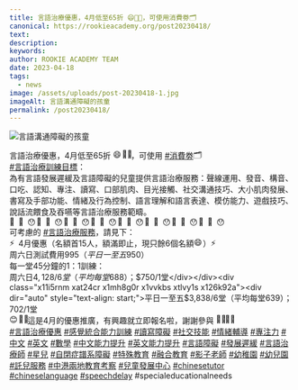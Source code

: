 ```yaml
---
title: 言語治療優惠，4月低至65折 😄👋🏻，可使用消費劵🗂️
canonical: https://rookieacademy.org/post20230418/
text: 
description: 
keywords: 
author: ROOKIE ACADEMY TEAM
date: 2023-04-18
tags:
  - news
image: /assets/uploads/post-20230418-1.jpg
imageAlt: 言語溝通障礙的孩童
permalink: /post20230418/
---
```

![言語溝通障礙的孩童](/assets/uploads/post-20230418-2.jpg)
<span class="x193iq5w xeuugli x13faqbe x1vvkbs x1xmvt09 x1lliihq x1s928wv xhkezso x1gmr53x x1cpjm7i x1fgarty x1943h6x xudqn12 x3x7a5m x6prxxf xvq8zen xo1l8bm xzsf02u x1yc453h" dir="auto"><div class="x11i5rnm xat24cr x1mh8g0r x1vvkbs xdj266r x126k92a"><div dir="auto" style="text-align: start;">言語治療優惠，4月低至65折 <span class="x3nfvp2 x1j61x8r x1fcty0u xdj266r xhhsvwb xat24cr xgzva0m xxymvpz xlup9mm x1kky2od"><img height="16" width="16" alt="😄" referrerpolicy="origin-when-cross-origin" src="https://static.xx.fbcdn.net/images/emoji.php/v9/t2b/1.5/16/1f604.png"></span><span class="x3nfvp2 x1j61x8r x1fcty0u xdj266r xhhsvwb xat24cr xgzva0m xxymvpz xlup9mm x1kky2od"><img height="16" width="16" alt="👋🏻" referrerpolicy="origin-when-cross-origin" src="https://static.xx.fbcdn.net/images/emoji.php/v9/t8e/1.5/16/1f44b_1f3fb.png"></span>，可使用 <span><a class="x1i10hfl xjbqb8w x6umtig x1b1mbwd xaqea5y xav7gou x9f619 x1ypdohk xt0psk2 xe8uvvx xdj266r x11i5rnm xat24cr x1mh8g0r xexx8yu x4uap5 x18d9i69 xkhd6sd x16tdsg8 x1hl2dhg xggy1nq x1a2a7pz xt0b8zv x1qq9wsj xo1l8bm" href="https://www.facebook.com/hashtag/%E6%B6%88%E8%B2%BB%E5%8A%B5?__eep__=6&amp;__cft__[0]=AZXwjZL36W32ua7PKs12VBPnDm7sC8bpa27JamWIh5oQ_9c_c5bA2FQfaZBgPxXY7s5R9jocNZ4KRkKtRnv2iEwvOT3wBY2kzvdo-2SOPqixUODVo4cXKG6NU9nFpJKjJd9dQvnLormJp63w0LuWuA4g0ZMwRhKu4zKhKaQ1lsAnBGy2tZK3N8jqQqujoDxxlyiClsyaOGkzYiDQ5ErHHoVGyXiDwfU80NaLRjSKXyyJpw&amp;__tn__=*NK-R" role="link" tabindex="0">#消費劵</a></span><span class="x3nfvp2 x1j61x8r x1fcty0u xdj266r xhhsvwb xat24cr xgzva0m xxymvpz xlup9mm x1kky2od"><img height="16" width="16" alt="🗂️" referrerpolicy="origin-when-cross-origin" src="https://static.xx.fbcdn.net/images/emoji.php/v9/t95/1.5/16/1f5c2.png"></span></div></div><div class="x11i5rnm xat24cr x1mh8g0r x1vvkbs xtlvy1s x126k92a"><div dir="auto" style="text-align: start;"><span><a class="x1i10hfl xjbqb8w x6umtig x1b1mbwd xaqea5y xav7gou x9f619 x1ypdohk xt0psk2 xe8uvvx xdj266r x11i5rnm xat24cr x1mh8g0r xexx8yu x4uap5 x18d9i69 xkhd6sd x16tdsg8 x1hl2dhg xggy1nq x1a2a7pz xt0b8zv x1qq9wsj xo1l8bm" href="https://www.facebook.com/hashtag/%E8%A8%80%E8%AA%9E%E6%B2%BB%E7%99%82%E8%A8%93%E7%B7%B4%E7%9B%AE%E6%A8%99?__eep__=6&amp;__cft__[0]=AZXwjZL36W32ua7PKs12VBPnDm7sC8bpa27JamWIh5oQ_9c_c5bA2FQfaZBgPxXY7s5R9jocNZ4KRkKtRnv2iEwvOT3wBY2kzvdo-2SOPqixUODVo4cXKG6NU9nFpJKjJd9dQvnLormJp63w0LuWuA4g0ZMwRhKu4zKhKaQ1lsAnBGy2tZK3N8jqQqujoDxxlyiClsyaOGkzYiDQ5ErHHoVGyXiDwfU80NaLRjSKXyyJpw&amp;__tn__=*NK-R" role="link" tabindex="0">#言語治療訓練目標</a></span>：</div></div><div class="x11i5rnm xat24cr x1mh8g0r x1vvkbs xtlvy1s x126k92a"><div dir="auto" style="text-align: start;">為有言語發展遲緩及言語障礙的兒童提供言語治療服務：聲線運用、發音、構音、口吃、認知、專注、讀寫、口部肌肉、目光接觸、社交溝通技巧、大小肌肉發展、書寫及手部功能、情緒及行為控制、語言理解和語言表達、模仿能力、遊戲技巧、說話流餵食及吞嚥等言語治療服務範疇。</div></div><div class="x11i5rnm xat24cr x1mh8g0r x1vvkbs xtlvy1s x126k92a"><div dir="auto" style="text-align: start;"><span><a tabindex="-1"></a></span><span class="x3nfvp2 x1j61x8r x1fcty0u xdj266r xhhsvwb xat24cr xgzva0m xxymvpz xlup9mm x1kky2od"><img height="16" width="16" alt="💬" referrerpolicy="origin-when-cross-origin" src="https://static.xx.fbcdn.net/images/emoji.php/v9/tc7/1.5/16/1f4ac.png"></span><span class="x3nfvp2 x1j61x8r x1fcty0u xdj266r xhhsvwb xat24cr xgzva0m xxymvpz xlup9mm x1kky2od"><img height="16" width="16" alt="📣" referrerpolicy="origin-when-cross-origin" src="https://static.xx.fbcdn.net/images/emoji.php/v9/t13/1.5/16/1f4e3.png"></span><span class="x3nfvp2 x1j61x8r x1fcty0u xdj266r xhhsvwb xat24cr xgzva0m xxymvpz xlup9mm x1kky2od"><img height="16" width="16" alt="😯" referrerpolicy="origin-when-cross-origin" src="https://static.xx.fbcdn.net/images/emoji.php/v9/t9b/1.5/16/1f62f.png"></span><span class="x3nfvp2 x1j61x8r x1fcty0u xdj266r xhhsvwb xat24cr xgzva0m xxymvpz xlup9mm x1kky2od"><img height="16" width="16" alt="💬" referrerpolicy="origin-when-cross-origin" src="https://static.xx.fbcdn.net/images/emoji.php/v9/tc7/1.5/16/1f4ac.png"></span><span class="x3nfvp2 x1j61x8r x1fcty0u xdj266r xhhsvwb xat24cr xgzva0m xxymvpz xlup9mm x1kky2od"><img height="16" width="16" alt="📣" referrerpolicy="origin-when-cross-origin" src="https://static.xx.fbcdn.net/images/emoji.php/v9/t13/1.5/16/1f4e3.png"></span><span class="x3nfvp2 x1j61x8r x1fcty0u xdj266r xhhsvwb xat24cr xgzva0m xxymvpz xlup9mm x1kky2od"><img height="16" width="16" alt="😯" referrerpolicy="origin-when-cross-origin" src="https://static.xx.fbcdn.net/images/emoji.php/v9/t9b/1.5/16/1f62f.png"></span><span class="x3nfvp2 x1j61x8r x1fcty0u xdj266r xhhsvwb xat24cr xgzva0m xxymvpz xlup9mm x1kky2od"><img height="16" width="16" alt="💬" referrerpolicy="origin-when-cross-origin" src="https://static.xx.fbcdn.net/images/emoji.php/v9/tc7/1.5/16/1f4ac.png"></span><span class="x3nfvp2 x1j61x8r x1fcty0u xdj266r xhhsvwb xat24cr xgzva0m xxymvpz xlup9mm x1kky2od"><img height="16" width="16" alt="📣" referrerpolicy="origin-when-cross-origin" src="https://static.xx.fbcdn.net/images/emoji.php/v9/t13/1.5/16/1f4e3.png"></span><span class="x3nfvp2 x1j61x8r x1fcty0u xdj266r xhhsvwb xat24cr xgzva0m xxymvpz xlup9mm x1kky2od"><img height="16" width="16" alt="😯" referrerpolicy="origin-when-cross-origin" src="https://static.xx.fbcdn.net/images/emoji.php/v9/t9b/1.5/16/1f62f.png"></span><span class="x3nfvp2 x1j61x8r x1fcty0u xdj266r xhhsvwb xat24cr xgzva0m xxymvpz xlup9mm x1kky2od"><img height="16" width="16" alt="💬" referrerpolicy="origin-when-cross-origin" src="https://static.xx.fbcdn.net/images/emoji.php/v9/tc7/1.5/16/1f4ac.png"></span><span class="x3nfvp2 x1j61x8r x1fcty0u xdj266r xhhsvwb xat24cr xgzva0m xxymvpz xlup9mm x1kky2od"><img height="16" width="16" alt="📣" referrerpolicy="origin-when-cross-origin" src="https://static.xx.fbcdn.net/images/emoji.php/v9/t13/1.5/16/1f4e3.png"></span><span class="x3nfvp2 x1j61x8r x1fcty0u xdj266r xhhsvwb xat24cr xgzva0m xxymvpz xlup9mm x1kky2od"><img height="16" width="16" alt="😯" referrerpolicy="origin-when-cross-origin" src="https://static.xx.fbcdn.net/images/emoji.php/v9/t9b/1.5/16/1f62f.png"></span><span class="x3nfvp2 x1j61x8r x1fcty0u xdj266r xhhsvwb xat24cr xgzva0m xxymvpz xlup9mm x1kky2od"><img height="16" width="16" alt="💬" referrerpolicy="origin-when-cross-origin" src="https://static.xx.fbcdn.net/images/emoji.php/v9/tc7/1.5/16/1f4ac.png"></span><span class="x3nfvp2 x1j61x8r x1fcty0u xdj266r xhhsvwb xat24cr xgzva0m xxymvpz xlup9mm x1kky2od"><img height="16" width="16" alt="📣" referrerpolicy="origin-when-cross-origin" src="https://static.xx.fbcdn.net/images/emoji.php/v9/t13/1.5/16/1f4e3.png"></span><span class="x3nfvp2 x1j61x8r x1fcty0u xdj266r xhhsvwb xat24cr xgzva0m xxymvpz xlup9mm x1kky2od"><img height="16" width="16" alt="😯" referrerpolicy="origin-when-cross-origin" src="https://static.xx.fbcdn.net/images/emoji.php/v9/t9b/1.5/16/1f62f.png"></span><span class="x3nfvp2 x1j61x8r x1fcty0u xdj266r xhhsvwb xat24cr xgzva0m xxymvpz xlup9mm x1kky2od"><img height="16" width="16" alt="💬" referrerpolicy="origin-when-cross-origin" src="https://static.xx.fbcdn.net/images/emoji.php/v9/tc7/1.5/16/1f4ac.png"></span><span class="x3nfvp2 x1j61x8r x1fcty0u xdj266r xhhsvwb xat24cr xgzva0m xxymvpz xlup9mm x1kky2od"><img height="16" width="16" alt="📣" referrerpolicy="origin-when-cross-origin" src="https://static.xx.fbcdn.net/images/emoji.php/v9/t13/1.5/16/1f4e3.png"></span><span class="x3nfvp2 x1j61x8r x1fcty0u xdj266r xhhsvwb xat24cr xgzva0m xxymvpz xlup9mm x1kky2od"><img height="16" width="16" alt="😯" referrerpolicy="origin-when-cross-origin" src="https://static.xx.fbcdn.net/images/emoji.php/v9/t9b/1.5/16/1f62f.png"></span><span class="x3nfvp2 x1j61x8r x1fcty0u xdj266r xhhsvwb xat24cr xgzva0m xxymvpz xlup9mm x1kky2od"><img height="16" width="16" alt="💬" referrerpolicy="origin-when-cross-origin" src="https://static.xx.fbcdn.net/images/emoji.php/v9/tc7/1.5/16/1f4ac.png"></span><span class="x3nfvp2 x1j61x8r x1fcty0u xdj266r xhhsvwb xat24cr xgzva0m xxymvpz xlup9mm x1kky2od"><img height="16" width="16" alt="📣" referrerpolicy="origin-when-cross-origin" src="https://static.xx.fbcdn.net/images/emoji.php/v9/t13/1.5/16/1f4e3.png"></span><span class="x3nfvp2 x1j61x8r x1fcty0u xdj266r xhhsvwb xat24cr xgzva0m xxymvpz xlup9mm x1kky2od"><img height="16" width="16" alt="😯" referrerpolicy="origin-when-cross-origin" src="https://static.xx.fbcdn.net/images/emoji.php/v9/t9b/1.5/16/1f62f.png"></span><span class="x3nfvp2 x1j61x8r x1fcty0u xdj266r xhhsvwb xat24cr xgzva0m xxymvpz xlup9mm x1kky2od"><img height="16" width="16" alt="💬" referrerpolicy="origin-when-cross-origin" src="https://static.xx.fbcdn.net/images/emoji.php/v9/tc7/1.5/16/1f4ac.png"></span><span class="x3nfvp2 x1j61x8r x1fcty0u xdj266r xhhsvwb xat24cr xgzva0m xxymvpz xlup9mm x1kky2od"><img height="16" width="16" alt="📣" referrerpolicy="origin-when-cross-origin" src="https://static.xx.fbcdn.net/images/emoji.php/v9/t13/1.5/16/1f4e3.png"></span><span class="x3nfvp2 x1j61x8r x1fcty0u xdj266r xhhsvwb xat24cr xgzva0m xxymvpz xlup9mm x1kky2od"><img height="16" width="16" alt="😯" referrerpolicy="origin-when-cross-origin" src="https://static.xx.fbcdn.net/images/emoji.php/v9/t9b/1.5/16/1f62f.png"></span></div></div><div class="x11i5rnm xat24cr x1mh8g0r x1vvkbs xtlvy1s x126k92a"><div dir="auto" style="text-align: start;">可考慮的 <span><a class="x1i10hfl xjbqb8w x6umtig x1b1mbwd xaqea5y xav7gou x9f619 x1ypdohk xt0psk2 xe8uvvx xdj266r x11i5rnm xat24cr x1mh8g0r xexx8yu x4uap5 x18d9i69 xkhd6sd x16tdsg8 x1hl2dhg xggy1nq x1a2a7pz xt0b8zv x1qq9wsj xo1l8bm" href="https://www.facebook.com/hashtag/%E8%A8%80%E8%AA%9E%E6%B2%BB%E7%99%82%E6%9C%8D%E5%8B%99?__eep__=6&amp;__cft__[0]=AZXwjZL36W32ua7PKs12VBPnDm7sC8bpa27JamWIh5oQ_9c_c5bA2FQfaZBgPxXY7s5R9jocNZ4KRkKtRnv2iEwvOT3wBY2kzvdo-2SOPqixUODVo4cXKG6NU9nFpJKjJd9dQvnLormJp63w0LuWuA4g0ZMwRhKu4zKhKaQ1lsAnBGy2tZK3N8jqQqujoDxxlyiClsyaOGkzYiDQ5ErHHoVGyXiDwfU80NaLRjSKXyyJpw&amp;__tn__=*NK-R" role="link" tabindex="0">#言語治療服務</a></span>，請見下：</div></div><div class="x11i5rnm xat24cr x1mh8g0r x1vvkbs xtlvy1s x126k92a"><div dir="auto" style="text-align: start;"><span class="x3nfvp2 x1j61x8r x1fcty0u xdj266r xhhsvwb xat24cr xgzva0m xxymvpz xlup9mm x1kky2od"><img height="16" width="16" alt="⚡" referrerpolicy="origin-when-cross-origin" src="https://static.xx.fbcdn.net/images/emoji.php/v9/te4/1.5/16/26a1.png"></span>4月優惠（名額首15人，額滿即止，現只餘6個名額<span class="x3nfvp2 x1j61x8r x1fcty0u xdj266r xhhsvwb xat24cr xgzva0m xxymvpz xlup9mm x1kky2od"><img height="16" width="16" alt="😄" referrerpolicy="origin-when-cross-origin" src="https://static.xx.fbcdn.net/images/emoji.php/v9/t2b/1.5/16/1f604.png"></span>）<span class="x3nfvp2 x1j61x8r x1fcty0u xdj266r xhhsvwb xat24cr xgzva0m xxymvpz xlup9mm x1kky2od"><img height="16" width="16" alt="⚡" referrerpolicy="origin-when-cross-origin" src="https://static.xx.fbcdn.net/images/emoji.php/v9/te4/1.5/16/26a1.png"></span></div></div><div class="x11i5rnm xat24cr x1mh8g0r x1vvkbs xtlvy1s x126k92a"><div dir="auto" style="text-align: start;">周六日測試費用$995 （平日一至五$950）</div></div><div class="x11i5rnm xat24cr x1mh8g0r x1vvkbs xtlvy1s x126k92a"><div dir="auto" style="text-align: start;">每一堂45分鐘的1：1訓練：</div></div><div class="x11i5rnm xat24cr x1mh8g0r x1vvkbs xtlvy1s x126k92a"><div dir="auto" style="text-align: start;">周六日$4,128/6堂（平均每堂$688）；$750/1堂</div></div><div class="x11i5rnm xat24cr x1mh8g0r x1vvkbs xtlvy1s x126k92a"><div dir="auto" style="text-align: start;">平日一至五$3,838/6堂（平均每堂$639）；$702/1堂</div></div><div class="x11i5rnm xat24cr x1mh8g0r x1vvkbs xtlvy1s x126k92a"><div dir="auto" style="text-align: start;"><span class="x3nfvp2 x1j61x8r x1fcty0u xdj266r xhhsvwb xat24cr xgzva0m xxymvpz xlup9mm x1kky2od"><img height="16" width="16" alt="😊" referrerpolicy="origin-when-cross-origin" src="https://static.xx.fbcdn.net/images/emoji.php/v9/td8/1.5/16/1f60a.png"></span><span class="x3nfvp2 x1j61x8r x1fcty0u xdj266r xhhsvwb xat24cr xgzva0m xxymvpz xlup9mm x1kky2od"><img height="16" width="16" alt="🙏🏻" referrerpolicy="origin-when-cross-origin" src="https://static.xx.fbcdn.net/images/emoji.php/v9/t94/1.5/16/1f64f_1f3fb.png"></span>這是4月的優惠推廣，有興趣就立即報名啦，謝謝參與 <span class="x3nfvp2 x1j61x8r x1fcty0u xdj266r xhhsvwb xat24cr xgzva0m xxymvpz xlup9mm x1kky2od"><img height="16" width="16" alt="🏃🏼‍♂️" referrerpolicy="origin-when-cross-origin" src="https://static.xx.fbcdn.net/images/emoji.php/v9/tc0/1.5/16/1f3c3_1f3fc_200d_2642.png"></span><span class="x3nfvp2 x1j61x8r x1fcty0u xdj266r xhhsvwb xat24cr xgzva0m xxymvpz xlup9mm x1kky2od"><img height="16" width="16" alt="🏃🏼‍♀️" referrerpolicy="origin-when-cross-origin" src="https://static.xx.fbcdn.net/images/emoji.php/v9/tbe/1.5/16/1f3c3_1f3fc_200d_2640.png"></span></div></div><div class="x11i5rnm xat24cr x1mh8g0r x1vvkbs xtlvy1s x126k92a"><div dir="auto" style="text-align: start;"><span><a class="x1i10hfl xjbqb8w x6umtig x1b1mbwd xaqea5y xav7gou x9f619 x1ypdohk xt0psk2 xe8uvvx xdj266r x11i5rnm xat24cr x1mh8g0r xexx8yu x4uap5 x18d9i69 xkhd6sd x16tdsg8 x1hl2dhg xggy1nq x1a2a7pz xt0b8zv x1qq9wsj xo1l8bm" href="https://www.facebook.com/hashtag/%E8%A8%80%E8%AA%9E%E6%B2%BB%E7%99%82%E5%84%AA%E6%83%A0?__eep__=6&amp;__cft__[0]=AZXwjZL36W32ua7PKs12VBPnDm7sC8bpa27JamWIh5oQ_9c_c5bA2FQfaZBgPxXY7s5R9jocNZ4KRkKtRnv2iEwvOT3wBY2kzvdo-2SOPqixUODVo4cXKG6NU9nFpJKjJd9dQvnLormJp63w0LuWuA4g0ZMwRhKu4zKhKaQ1lsAnBGy2tZK3N8jqQqujoDxxlyiClsyaOGkzYiDQ5ErHHoVGyXiDwfU80NaLRjSKXyyJpw&amp;__tn__=*NK-R" role="link" tabindex="0">#言語治療優惠</a></span> <span><a class="x1i10hfl xjbqb8w x6umtig x1b1mbwd xaqea5y xav7gou x9f619 x1ypdohk xt0psk2 xe8uvvx xdj266r x11i5rnm xat24cr x1mh8g0r xexx8yu x4uap5 x18d9i69 xkhd6sd x16tdsg8 x1hl2dhg xggy1nq x1a2a7pz xt0b8zv x1qq9wsj xo1l8bm" href="https://www.facebook.com/hashtag/%E6%84%9F%E8%A6%BA%E7%B5%B1%E5%90%88%E8%83%BD%E5%8A%9B%E8%A8%93%E7%B7%B4?__eep__=6&amp;__cft__[0]=AZXwjZL36W32ua7PKs12VBPnDm7sC8bpa27JamWIh5oQ_9c_c5bA2FQfaZBgPxXY7s5R9jocNZ4KRkKtRnv2iEwvOT3wBY2kzvdo-2SOPqixUODVo4cXKG6NU9nFpJKjJd9dQvnLormJp63w0LuWuA4g0ZMwRhKu4zKhKaQ1lsAnBGy2tZK3N8jqQqujoDxxlyiClsyaOGkzYiDQ5ErHHoVGyXiDwfU80NaLRjSKXyyJpw&amp;__tn__=*NK-R" role="link" tabindex="0">#感覺統合能力訓練</a></span> <span><a class="x1i10hfl xjbqb8w x6umtig x1b1mbwd xaqea5y xav7gou x9f619 x1ypdohk xt0psk2 xe8uvvx xdj266r x11i5rnm xat24cr x1mh8g0r xexx8yu x4uap5 x18d9i69 xkhd6sd x16tdsg8 x1hl2dhg xggy1nq x1a2a7pz xt0b8zv x1qq9wsj xo1l8bm" href="https://www.facebook.com/hashtag/%E8%AE%80%E5%AF%AB%E9%9A%9C%E7%A4%99?__eep__=6&amp;__cft__[0]=AZXwjZL36W32ua7PKs12VBPnDm7sC8bpa27JamWIh5oQ_9c_c5bA2FQfaZBgPxXY7s5R9jocNZ4KRkKtRnv2iEwvOT3wBY2kzvdo-2SOPqixUODVo4cXKG6NU9nFpJKjJd9dQvnLormJp63w0LuWuA4g0ZMwRhKu4zKhKaQ1lsAnBGy2tZK3N8jqQqujoDxxlyiClsyaOGkzYiDQ5ErHHoVGyXiDwfU80NaLRjSKXyyJpw&amp;__tn__=*NK-R" role="link" tabindex="0">#讀寫障礙</a></span> <span><a class="x1i10hfl xjbqb8w x6umtig x1b1mbwd xaqea5y xav7gou x9f619 x1ypdohk xt0psk2 xe8uvvx xdj266r x11i5rnm xat24cr x1mh8g0r xexx8yu x4uap5 x18d9i69 xkhd6sd x16tdsg8 x1hl2dhg xggy1nq x1a2a7pz xt0b8zv x1qq9wsj xo1l8bm" href="https://www.facebook.com/hashtag/%E7%A4%BE%E4%BA%A4%E6%8A%80%E8%83%BD?__eep__=6&amp;__cft__[0]=AZXwjZL36W32ua7PKs12VBPnDm7sC8bpa27JamWIh5oQ_9c_c5bA2FQfaZBgPxXY7s5R9jocNZ4KRkKtRnv2iEwvOT3wBY2kzvdo-2SOPqixUODVo4cXKG6NU9nFpJKjJd9dQvnLormJp63w0LuWuA4g0ZMwRhKu4zKhKaQ1lsAnBGy2tZK3N8jqQqujoDxxlyiClsyaOGkzYiDQ5ErHHoVGyXiDwfU80NaLRjSKXyyJpw&amp;__tn__=*NK-R" role="link" tabindex="0">#社交技能</a></span> <span><a class="x1i10hfl xjbqb8w x6umtig x1b1mbwd xaqea5y xav7gou x9f619 x1ypdohk xt0psk2 xe8uvvx xdj266r x11i5rnm xat24cr x1mh8g0r xexx8yu x4uap5 x18d9i69 xkhd6sd x16tdsg8 x1hl2dhg xggy1nq x1a2a7pz xt0b8zv x1qq9wsj xo1l8bm" href="https://www.facebook.com/hashtag/%E6%83%85%E7%B7%92%E8%BC%94%E5%B0%8E?__eep__=6&amp;__cft__[0]=AZXwjZL36W32ua7PKs12VBPnDm7sC8bpa27JamWIh5oQ_9c_c5bA2FQfaZBgPxXY7s5R9jocNZ4KRkKtRnv2iEwvOT3wBY2kzvdo-2SOPqixUODVo4cXKG6NU9nFpJKjJd9dQvnLormJp63w0LuWuA4g0ZMwRhKu4zKhKaQ1lsAnBGy2tZK3N8jqQqujoDxxlyiClsyaOGkzYiDQ5ErHHoVGyXiDwfU80NaLRjSKXyyJpw&amp;__tn__=*NK-R" role="link" tabindex="0">#情緒輔導</a></span> <span><a class="x1i10hfl xjbqb8w x6umtig x1b1mbwd xaqea5y xav7gou x9f619 x1ypdohk xt0psk2 xe8uvvx xdj266r x11i5rnm xat24cr x1mh8g0r xexx8yu x4uap5 x18d9i69 xkhd6sd x16tdsg8 x1hl2dhg xggy1nq x1a2a7pz xt0b8zv x1qq9wsj xo1l8bm" href="https://www.facebook.com/hashtag/%E5%B0%88%E6%B3%A8%E5%8A%9B?__eep__=6&amp;__cft__[0]=AZXwjZL36W32ua7PKs12VBPnDm7sC8bpa27JamWIh5oQ_9c_c5bA2FQfaZBgPxXY7s5R9jocNZ4KRkKtRnv2iEwvOT3wBY2kzvdo-2SOPqixUODVo4cXKG6NU9nFpJKjJd9dQvnLormJp63w0LuWuA4g0ZMwRhKu4zKhKaQ1lsAnBGy2tZK3N8jqQqujoDxxlyiClsyaOGkzYiDQ5ErHHoVGyXiDwfU80NaLRjSKXyyJpw&amp;__tn__=*NK-R" role="link" tabindex="0">#專注力</a></span> <span><a class="x1i10hfl xjbqb8w x6umtig x1b1mbwd xaqea5y xav7gou x9f619 x1ypdohk xt0psk2 xe8uvvx xdj266r x11i5rnm xat24cr x1mh8g0r xexx8yu x4uap5 x18d9i69 xkhd6sd x16tdsg8 x1hl2dhg xggy1nq x1a2a7pz xt0b8zv x1qq9wsj xo1l8bm" href="https://www.facebook.com/hashtag/%E4%B8%AD%E6%96%87?__eep__=6&amp;__cft__[0]=AZXwjZL36W32ua7PKs12VBPnDm7sC8bpa27JamWIh5oQ_9c_c5bA2FQfaZBgPxXY7s5R9jocNZ4KRkKtRnv2iEwvOT3wBY2kzvdo-2SOPqixUODVo4cXKG6NU9nFpJKjJd9dQvnLormJp63w0LuWuA4g0ZMwRhKu4zKhKaQ1lsAnBGy2tZK3N8jqQqujoDxxlyiClsyaOGkzYiDQ5ErHHoVGyXiDwfU80NaLRjSKXyyJpw&amp;__tn__=*NK-R" role="link" tabindex="0">#中文</a></span> <span><a class="x1i10hfl xjbqb8w x6umtig x1b1mbwd xaqea5y xav7gou x9f619 x1ypdohk xt0psk2 xe8uvvx xdj266r x11i5rnm xat24cr x1mh8g0r xexx8yu x4uap5 x18d9i69 xkhd6sd x16tdsg8 x1hl2dhg xggy1nq x1a2a7pz xt0b8zv x1qq9wsj xo1l8bm" href="https://www.facebook.com/hashtag/%E8%8B%B1%E6%96%87?__eep__=6&amp;__cft__[0]=AZXwjZL36W32ua7PKs12VBPnDm7sC8bpa27JamWIh5oQ_9c_c5bA2FQfaZBgPxXY7s5R9jocNZ4KRkKtRnv2iEwvOT3wBY2kzvdo-2SOPqixUODVo4cXKG6NU9nFpJKjJd9dQvnLormJp63w0LuWuA4g0ZMwRhKu4zKhKaQ1lsAnBGy2tZK3N8jqQqujoDxxlyiClsyaOGkzYiDQ5ErHHoVGyXiDwfU80NaLRjSKXyyJpw&amp;__tn__=*NK-R" role="link" tabindex="0">#英文</a></span> <span><a class="x1i10hfl xjbqb8w x6umtig x1b1mbwd xaqea5y xav7gou x9f619 x1ypdohk xt0psk2 xe8uvvx xdj266r x11i5rnm xat24cr x1mh8g0r xexx8yu x4uap5 x18d9i69 xkhd6sd x16tdsg8 x1hl2dhg xggy1nq x1a2a7pz xt0b8zv x1qq9wsj xo1l8bm" href="https://www.facebook.com/hashtag/%E6%95%B8%E5%AD%B8?__eep__=6&amp;__cft__[0]=AZXwjZL36W32ua7PKs12VBPnDm7sC8bpa27JamWIh5oQ_9c_c5bA2FQfaZBgPxXY7s5R9jocNZ4KRkKtRnv2iEwvOT3wBY2kzvdo-2SOPqixUODVo4cXKG6NU9nFpJKjJd9dQvnLormJp63w0LuWuA4g0ZMwRhKu4zKhKaQ1lsAnBGy2tZK3N8jqQqujoDxxlyiClsyaOGkzYiDQ5ErHHoVGyXiDwfU80NaLRjSKXyyJpw&amp;__tn__=*NK-R" role="link" tabindex="0">#數學</a></span> <span><a class="x1i10hfl xjbqb8w x6umtig x1b1mbwd xaqea5y xav7gou x9f619 x1ypdohk xt0psk2 xe8uvvx xdj266r x11i5rnm xat24cr x1mh8g0r xexx8yu x4uap5 x18d9i69 xkhd6sd x16tdsg8 x1hl2dhg xggy1nq x1a2a7pz xt0b8zv x1qq9wsj xo1l8bm" href="https://www.facebook.com/hashtag/%E4%B8%AD%E6%96%87%E8%83%BD%E5%8A%9B%E6%8F%90%E5%8D%87?__eep__=6&amp;__cft__[0]=AZXwjZL36W32ua7PKs12VBPnDm7sC8bpa27JamWIh5oQ_9c_c5bA2FQfaZBgPxXY7s5R9jocNZ4KRkKtRnv2iEwvOT3wBY2kzvdo-2SOPqixUODVo4cXKG6NU9nFpJKjJd9dQvnLormJp63w0LuWuA4g0ZMwRhKu4zKhKaQ1lsAnBGy2tZK3N8jqQqujoDxxlyiClsyaOGkzYiDQ5ErHHoVGyXiDwfU80NaLRjSKXyyJpw&amp;__tn__=*NK-R" role="link" tabindex="0">#中文能力提升</a></span> <span><a class="x1i10hfl xjbqb8w x6umtig x1b1mbwd xaqea5y xav7gou x9f619 x1ypdohk xt0psk2 xe8uvvx xdj266r x11i5rnm xat24cr x1mh8g0r xexx8yu x4uap5 x18d9i69 xkhd6sd x16tdsg8 x1hl2dhg xggy1nq x1a2a7pz xt0b8zv x1qq9wsj xo1l8bm" href="https://www.facebook.com/hashtag/%E8%8B%B1%E6%96%87%E8%83%BD%E5%8A%9B%E6%8F%90%E5%8D%87?__eep__=6&amp;__cft__[0]=AZXwjZL36W32ua7PKs12VBPnDm7sC8bpa27JamWIh5oQ_9c_c5bA2FQfaZBgPxXY7s5R9jocNZ4KRkKtRnv2iEwvOT3wBY2kzvdo-2SOPqixUODVo4cXKG6NU9nFpJKjJd9dQvnLormJp63w0LuWuA4g0ZMwRhKu4zKhKaQ1lsAnBGy2tZK3N8jqQqujoDxxlyiClsyaOGkzYiDQ5ErHHoVGyXiDwfU80NaLRjSKXyyJpw&amp;__tn__=*NK-R" role="link" tabindex="0">#英文能力提升</a></span> <span><a class="x1i10hfl xjbqb8w x6umtig x1b1mbwd xaqea5y xav7gou x9f619 x1ypdohk xt0psk2 xe8uvvx xdj266r x11i5rnm xat24cr x1mh8g0r xexx8yu x4uap5 x18d9i69 xkhd6sd x16tdsg8 x1hl2dhg xggy1nq x1a2a7pz xt0b8zv x1qq9wsj xo1l8bm" href="https://www.facebook.com/hashtag/%E8%A8%80%E8%AA%9E%E9%9A%9C%E7%A4%99?__eep__=6&amp;__cft__[0]=AZXwjZL36W32ua7PKs12VBPnDm7sC8bpa27JamWIh5oQ_9c_c5bA2FQfaZBgPxXY7s5R9jocNZ4KRkKtRnv2iEwvOT3wBY2kzvdo-2SOPqixUODVo4cXKG6NU9nFpJKjJd9dQvnLormJp63w0LuWuA4g0ZMwRhKu4zKhKaQ1lsAnBGy2tZK3N8jqQqujoDxxlyiClsyaOGkzYiDQ5ErHHoVGyXiDwfU80NaLRjSKXyyJpw&amp;__tn__=*NK-R" role="link" tabindex="0">#言語障礙</a></span> <span><a class="x1i10hfl xjbqb8w x6umtig x1b1mbwd xaqea5y xav7gou x9f619 x1ypdohk xt0psk2 xe8uvvx xdj266r x11i5rnm xat24cr x1mh8g0r xexx8yu x4uap5 x18d9i69 xkhd6sd x16tdsg8 x1hl2dhg xggy1nq x1a2a7pz xt0b8zv x1qq9wsj xo1l8bm" href="https://www.facebook.com/hashtag/%E7%99%BC%E5%B1%95%E9%81%B2%E7%B7%A9?__eep__=6&amp;__cft__[0]=AZXwjZL36W32ua7PKs12VBPnDm7sC8bpa27JamWIh5oQ_9c_c5bA2FQfaZBgPxXY7s5R9jocNZ4KRkKtRnv2iEwvOT3wBY2kzvdo-2SOPqixUODVo4cXKG6NU9nFpJKjJd9dQvnLormJp63w0LuWuA4g0ZMwRhKu4zKhKaQ1lsAnBGy2tZK3N8jqQqujoDxxlyiClsyaOGkzYiDQ5ErHHoVGyXiDwfU80NaLRjSKXyyJpw&amp;__tn__=*NK-R" role="link" tabindex="0">#發展遲緩</a></span> <span><a class="x1i10hfl xjbqb8w x6umtig x1b1mbwd xaqea5y xav7gou x9f619 x1ypdohk xt0psk2 xe8uvvx xdj266r x11i5rnm xat24cr x1mh8g0r xexx8yu x4uap5 x18d9i69 xkhd6sd x16tdsg8 x1hl2dhg xggy1nq x1a2a7pz xt0b8zv x1qq9wsj xo1l8bm" href="https://www.facebook.com/hashtag/%E8%A8%80%E8%AA%9E%E6%B2%BB%E7%99%82%E5%B8%AB?__eep__=6&amp;__cft__[0]=AZXwjZL36W32ua7PKs12VBPnDm7sC8bpa27JamWIh5oQ_9c_c5bA2FQfaZBgPxXY7s5R9jocNZ4KRkKtRnv2iEwvOT3wBY2kzvdo-2SOPqixUODVo4cXKG6NU9nFpJKjJd9dQvnLormJp63w0LuWuA4g0ZMwRhKu4zKhKaQ1lsAnBGy2tZK3N8jqQqujoDxxlyiClsyaOGkzYiDQ5ErHHoVGyXiDwfU80NaLRjSKXyyJpw&amp;__tn__=*NK-R" role="link" tabindex="0">#言語治療師</a></span> <span><a class="x1i10hfl xjbqb8w x6umtig x1b1mbwd xaqea5y xav7gou x9f619 x1ypdohk xt0psk2 xe8uvvx xdj266r x11i5rnm xat24cr x1mh8g0r xexx8yu x4uap5 x18d9i69 xkhd6sd x16tdsg8 x1hl2dhg xggy1nq x1a2a7pz xt0b8zv x1qq9wsj xo1l8bm" href="https://www.facebook.com/hashtag/%E6%98%9F%E5%85%92?__eep__=6&amp;__cft__[0]=AZXwjZL36W32ua7PKs12VBPnDm7sC8bpa27JamWIh5oQ_9c_c5bA2FQfaZBgPxXY7s5R9jocNZ4KRkKtRnv2iEwvOT3wBY2kzvdo-2SOPqixUODVo4cXKG6NU9nFpJKjJd9dQvnLormJp63w0LuWuA4g0ZMwRhKu4zKhKaQ1lsAnBGy2tZK3N8jqQqujoDxxlyiClsyaOGkzYiDQ5ErHHoVGyXiDwfU80NaLRjSKXyyJpw&amp;__tn__=*NK-R" role="link" tabindex="0">#星兒</a></span> <span><a class="x1i10hfl xjbqb8w x6umtig x1b1mbwd xaqea5y xav7gou x9f619 x1ypdohk xt0psk2 xe8uvvx xdj266r x11i5rnm xat24cr x1mh8g0r xexx8yu x4uap5 x18d9i69 xkhd6sd x16tdsg8 x1hl2dhg xggy1nq x1a2a7pz xt0b8zv x1qq9wsj xo1l8bm" href="https://www.facebook.com/hashtag/%E8%87%AA%E9%96%89%E7%97%87%E8%AD%9C%E7%B3%BB%E9%9A%9C%E7%A4%99?__eep__=6&amp;__cft__[0]=AZXwjZL36W32ua7PKs12VBPnDm7sC8bpa27JamWIh5oQ_9c_c5bA2FQfaZBgPxXY7s5R9jocNZ4KRkKtRnv2iEwvOT3wBY2kzvdo-2SOPqixUODVo4cXKG6NU9nFpJKjJd9dQvnLormJp63w0LuWuA4g0ZMwRhKu4zKhKaQ1lsAnBGy2tZK3N8jqQqujoDxxlyiClsyaOGkzYiDQ5ErHHoVGyXiDwfU80NaLRjSKXyyJpw&amp;__tn__=*NK-R" role="link" tabindex="0">#自閉症譜系障礙</a></span> <span><a class="x1i10hfl xjbqb8w x6umtig x1b1mbwd xaqea5y xav7gou x9f619 x1ypdohk xt0psk2 xe8uvvx xdj266r x11i5rnm xat24cr x1mh8g0r xexx8yu x4uap5 x18d9i69 xkhd6sd x16tdsg8 x1hl2dhg xggy1nq x1a2a7pz xt0b8zv x1qq9wsj xo1l8bm" href="https://www.facebook.com/hashtag/%E7%89%B9%E6%AE%8A%E6%95%99%E8%82%B2?__eep__=6&amp;__cft__[0]=AZXwjZL36W32ua7PKs12VBPnDm7sC8bpa27JamWIh5oQ_9c_c5bA2FQfaZBgPxXY7s5R9jocNZ4KRkKtRnv2iEwvOT3wBY2kzvdo-2SOPqixUODVo4cXKG6NU9nFpJKjJd9dQvnLormJp63w0LuWuA4g0ZMwRhKu4zKhKaQ1lsAnBGy2tZK3N8jqQqujoDxxlyiClsyaOGkzYiDQ5ErHHoVGyXiDwfU80NaLRjSKXyyJpw&amp;__tn__=*NK-R" role="link" tabindex="0">#特殊教育</a></span> <span><a class="x1i10hfl xjbqb8w x6umtig x1b1mbwd xaqea5y xav7gou x9f619 x1ypdohk xt0psk2 xe8uvvx xdj266r x11i5rnm xat24cr x1mh8g0r xexx8yu x4uap5 x18d9i69 xkhd6sd x16tdsg8 x1hl2dhg xggy1nq x1a2a7pz xt0b8zv x1qq9wsj xo1l8bm" href="https://www.facebook.com/hashtag/%E8%9E%8D%E5%90%88%E6%95%99%E8%82%B2?__eep__=6&amp;__cft__[0]=AZXwjZL36W32ua7PKs12VBPnDm7sC8bpa27JamWIh5oQ_9c_c5bA2FQfaZBgPxXY7s5R9jocNZ4KRkKtRnv2iEwvOT3wBY2kzvdo-2SOPqixUODVo4cXKG6NU9nFpJKjJd9dQvnLormJp63w0LuWuA4g0ZMwRhKu4zKhKaQ1lsAnBGy2tZK3N8jqQqujoDxxlyiClsyaOGkzYiDQ5ErHHoVGyXiDwfU80NaLRjSKXyyJpw&amp;__tn__=*NK-R" role="link" tabindex="0">#融合教育</a></span> <span><a class="x1i10hfl xjbqb8w x6umtig x1b1mbwd xaqea5y xav7gou x9f619 x1ypdohk xt0psk2 xe8uvvx xdj266r x11i5rnm xat24cr x1mh8g0r xexx8yu x4uap5 x18d9i69 xkhd6sd x16tdsg8 x1hl2dhg xggy1nq x1a2a7pz xt0b8zv x1qq9wsj xo1l8bm" href="https://www.facebook.com/hashtag/%E5%BD%B1%E5%AD%90%E8%80%81%E5%B8%AB?__eep__=6&amp;__cft__[0]=AZXwjZL36W32ua7PKs12VBPnDm7sC8bpa27JamWIh5oQ_9c_c5bA2FQfaZBgPxXY7s5R9jocNZ4KRkKtRnv2iEwvOT3wBY2kzvdo-2SOPqixUODVo4cXKG6NU9nFpJKjJd9dQvnLormJp63w0LuWuA4g0ZMwRhKu4zKhKaQ1lsAnBGy2tZK3N8jqQqujoDxxlyiClsyaOGkzYiDQ5ErHHoVGyXiDwfU80NaLRjSKXyyJpw&amp;__tn__=*NK-R" role="link" tabindex="0">#影子老師</a></span> <span><a class="x1i10hfl xjbqb8w x6umtig x1b1mbwd xaqea5y xav7gou x9f619 x1ypdohk xt0psk2 xe8uvvx xdj266r x11i5rnm xat24cr x1mh8g0r xexx8yu x4uap5 x18d9i69 xkhd6sd x16tdsg8 x1hl2dhg xggy1nq x1a2a7pz xt0b8zv x1qq9wsj xo1l8bm" href="https://www.facebook.com/hashtag/%E5%B9%BC%E7%A8%9A%E5%9C%92?__eep__=6&amp;__cft__[0]=AZXwjZL36W32ua7PKs12VBPnDm7sC8bpa27JamWIh5oQ_9c_c5bA2FQfaZBgPxXY7s5R9jocNZ4KRkKtRnv2iEwvOT3wBY2kzvdo-2SOPqixUODVo4cXKG6NU9nFpJKjJd9dQvnLormJp63w0LuWuA4g0ZMwRhKu4zKhKaQ1lsAnBGy2tZK3N8jqQqujoDxxlyiClsyaOGkzYiDQ5ErHHoVGyXiDwfU80NaLRjSKXyyJpw&amp;__tn__=*NK-R" role="link" tabindex="0">#幼稚園</a></span> <span><a class="x1i10hfl xjbqb8w x6umtig x1b1mbwd xaqea5y xav7gou x9f619 x1ypdohk xt0psk2 xe8uvvx xdj266r x11i5rnm xat24cr x1mh8g0r xexx8yu x4uap5 x18d9i69 xkhd6sd x16tdsg8 x1hl2dhg xggy1nq x1a2a7pz xt0b8zv x1qq9wsj xo1l8bm" href="https://www.facebook.com/hashtag/%E5%B9%BC%E5%85%92%E5%9C%92?__eep__=6&amp;__cft__[0]=AZXwjZL36W32ua7PKs12VBPnDm7sC8bpa27JamWIh5oQ_9c_c5bA2FQfaZBgPxXY7s5R9jocNZ4KRkKtRnv2iEwvOT3wBY2kzvdo-2SOPqixUODVo4cXKG6NU9nFpJKjJd9dQvnLormJp63w0LuWuA4g0ZMwRhKu4zKhKaQ1lsAnBGy2tZK3N8jqQqujoDxxlyiClsyaOGkzYiDQ5ErHHoVGyXiDwfU80NaLRjSKXyyJpw&amp;__tn__=*NK-R" role="link" tabindex="0">#幼兒園</a></span> <span><a class="x1i10hfl xjbqb8w x6umtig x1b1mbwd xaqea5y xav7gou x9f619 x1ypdohk xt0psk2 xe8uvvx xdj266r x11i5rnm xat24cr x1mh8g0r xexx8yu x4uap5 x18d9i69 xkhd6sd x16tdsg8 x1hl2dhg xggy1nq x1a2a7pz xt0b8zv x1qq9wsj xo1l8bm" href="https://www.facebook.com/hashtag/%E8%A8%97%E5%85%92%E6%9C%8D%E5%8B%99?__eep__=6&amp;__cft__[0]=AZXwjZL36W32ua7PKs12VBPnDm7sC8bpa27JamWIh5oQ_9c_c5bA2FQfaZBgPxXY7s5R9jocNZ4KRkKtRnv2iEwvOT3wBY2kzvdo-2SOPqixUODVo4cXKG6NU9nFpJKjJd9dQvnLormJp63w0LuWuA4g0ZMwRhKu4zKhKaQ1lsAnBGy2tZK3N8jqQqujoDxxlyiClsyaOGkzYiDQ5ErHHoVGyXiDwfU80NaLRjSKXyyJpw&amp;__tn__=*NK-R" role="link" tabindex="0">#託兒服務</a></span> <span><a class="x1i10hfl xjbqb8w x6umtig x1b1mbwd xaqea5y xav7gou x9f619 x1ypdohk xt0psk2 xe8uvvx xdj266r x11i5rnm xat24cr x1mh8g0r xexx8yu x4uap5 x18d9i69 xkhd6sd x16tdsg8 x1hl2dhg xggy1nq x1a2a7pz xt0b8zv x1qq9wsj xo1l8bm" href="https://www.facebook.com/hashtag/%E4%B8%AD%E6%B8%AF%E5%85%A9%E5%9C%B0%E6%95%99%E8%82%B2%E8%80%83%E5%AF%9F?__eep__=6&amp;__cft__[0]=AZXwjZL36W32ua7PKs12VBPnDm7sC8bpa27JamWIh5oQ_9c_c5bA2FQfaZBgPxXY7s5R9jocNZ4KRkKtRnv2iEwvOT3wBY2kzvdo-2SOPqixUODVo4cXKG6NU9nFpJKjJd9dQvnLormJp63w0LuWuA4g0ZMwRhKu4zKhKaQ1lsAnBGy2tZK3N8jqQqujoDxxlyiClsyaOGkzYiDQ5ErHHoVGyXiDwfU80NaLRjSKXyyJpw&amp;__tn__=*NK-R" role="link" tabindex="0">#中港兩地教育考察</a></span> <span><a class="x1i10hfl xjbqb8w x6umtig x1b1mbwd xaqea5y xav7gou x9f619 x1ypdohk xt0psk2 xe8uvvx xdj266r x11i5rnm xat24cr x1mh8g0r xexx8yu x4uap5 x18d9i69 xkhd6sd x16tdsg8 x1hl2dhg xggy1nq x1a2a7pz xt0b8zv x1qq9wsj xo1l8bm" href="https://www.facebook.com/hashtag/%E5%85%92%E7%AB%A5%E7%99%BC%E5%B1%95%E4%B8%AD%E5%BF%83?__eep__=6&amp;__cft__[0]=AZXwjZL36W32ua7PKs12VBPnDm7sC8bpa27JamWIh5oQ_9c_c5bA2FQfaZBgPxXY7s5R9jocNZ4KRkKtRnv2iEwvOT3wBY2kzvdo-2SOPqixUODVo4cXKG6NU9nFpJKjJd9dQvnLormJp63w0LuWuA4g0ZMwRhKu4zKhKaQ1lsAnBGy2tZK3N8jqQqujoDxxlyiClsyaOGkzYiDQ5ErHHoVGyXiDwfU80NaLRjSKXyyJpw&amp;__tn__=*NK-R" role="link" tabindex="0">#兒童發展中心</a></span> <span><a class="x1i10hfl xjbqb8w x6umtig x1b1mbwd xaqea5y xav7gou x9f619 x1ypdohk xt0psk2 xe8uvvx xdj266r x11i5rnm xat24cr x1mh8g0r xexx8yu x4uap5 x18d9i69 xkhd6sd x16tdsg8 x1hl2dhg xggy1nq x1a2a7pz xt0b8zv x1qq9wsj xo1l8bm" href="https://www.facebook.com/hashtag/chinesetutor?__eep__=6&amp;__cft__[0]=AZXwjZL36W32ua7PKs12VBPnDm7sC8bpa27JamWIh5oQ_9c_c5bA2FQfaZBgPxXY7s5R9jocNZ4KRkKtRnv2iEwvOT3wBY2kzvdo-2SOPqixUODVo4cXKG6NU9nFpJKjJd9dQvnLormJp63w0LuWuA4g0ZMwRhKu4zKhKaQ1lsAnBGy2tZK3N8jqQqujoDxxlyiClsyaOGkzYiDQ5ErHHoVGyXiDwfU80NaLRjSKXyyJpw&amp;__tn__=*NK-R" role="link" tabindex="0">#chinesetutor</a></span> <span><a class="x1i10hfl xjbqb8w x6umtig x1b1mbwd xaqea5y xav7gou x9f619 x1ypdohk xt0psk2 xe8uvvx xdj266r x11i5rnm xat24cr x1mh8g0r xexx8yu x4uap5 x18d9i69 xkhd6sd x16tdsg8 x1hl2dhg xggy1nq x1a2a7pz xt0b8zv x1qq9wsj xo1l8bm" href="https://www.facebook.com/hashtag/chineselanguage?__eep__=6&amp;__cft__[0]=AZXwjZL36W32ua7PKs12VBPnDm7sC8bpa27JamWIh5oQ_9c_c5bA2FQfaZBgPxXY7s5R9jocNZ4KRkKtRnv2iEwvOT3wBY2kzvdo-2SOPqixUODVo4cXKG6NU9nFpJKjJd9dQvnLormJp63w0LuWuA4g0ZMwRhKu4zKhKaQ1lsAnBGy2tZK3N8jqQqujoDxxlyiClsyaOGkzYiDQ5ErHHoVGyXiDwfU80NaLRjSKXyyJpw&amp;__tn__=*NK-R" role="link" tabindex="0">#chineselanguage</a></span> <span><a class="x1i10hfl xjbqb8w x6umtig x1b1mbwd xaqea5y xav7gou x9f619 x1ypdohk xt0psk2 xe8uvvx xdj266r x11i5rnm xat24cr x1mh8g0r xexx8yu x4uap5 x18d9i69 xkhd6sd x16tdsg8 x1hl2dhg xggy1nq x1a2a7pz xt0b8zv x1qq9wsj xo1l8bm" href="https://www.facebook.com/hashtag/speechdelay?__eep__=6&amp;__cft__[0]=AZXwjZL36W32ua7PKs12VBPnDm7sC8bpa27JamWIh5oQ_9c_c5bA2FQfaZBgPxXY7s5R9jocNZ4KRkKtRnv2iEwvOT3wBY2kzvdo-2SOPqixUODVo4cXKG6NU9nFpJKjJd9dQvnLormJp63w0LuWuA4g0ZMwRhKu4zKhKaQ1lsAnBGy2tZK3N8jqQqujoDxxlyiClsyaOGkzYiDQ5ErHHoVGyXiDwfU80NaLRjSKXyyJpw&amp;__tn__=*NK-R" role="link" tabindex="0">#speechdelay</a></span> #specialeducationalneeds</div></div></span>